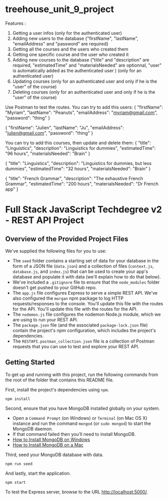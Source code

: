 # treehouse_unit_9_project

Features :
1. Getting a user infos (only for the authenticated user)
2. Adding new users to the database {"firstName", "lastName", "emailAddress" and "password" are required}
3. Getting all the courses and the users who created them
4. Getting one specific course and the user who created it
5. Adding new courses to the database ("title" and "description" are required, "estimatedTime" and "materialsNeeded" are optionnal, "user" is automatically added as the authenticated user ) (only for an authenticated user)
6. Updating courses (only for an authenticated user and only if he is the "user" of the course)
7. Deleting courses (only for an authenticated user and only if he is the "user" of the course)

Use Postman to test the routes.
You can try to add this users:
{
  "firstName": "Myriam",
  "lastName": "Peanuts",
  "emailAddress": "myriam@gmail.com",
  "password": "thing"
}

{
  "firstName": "Julien",
  "lastName": "Ju",
  "emailAddress": "julien@gmail.com",
  "password": "thing"
}


You can try to add this courses, then update and delete them:
{
  "title": "Linguistics",
  "description": "Linguistics for dummies",
  "estimatedTime": "96 hours",
  "materialsNeeded": "Brain"
}

{
  "title": "Linguistics",
  "description": "Linguistics for dummies, but less dummies",
  "estimatedTime": "32 hours",
  "materialsNeeded": "Brain"
}

{
  "title": "French Grammar",
  "description": "The exhaustive French Grammar",
  "estimatedTime": "200 hours",
  "materialsNeeded": "Dr French app"
}



# Full Stack JavaScript Techdegree v2 - REST API Project

## Overview of the Provided Project Files

We've supplied the following files for you to use:

* The `seed` folder contains a starting set of data for your database in the form of a JSON file (`data.json`) and a collection of files (`context.js`, `database.js`, and `index.js`) that can be used to create your app's database and populate it with data (we'll explain how to do that below).
* We've included a `.gitignore` file to ensure that the `node_modules` folder doesn't get pushed to your GitHub repo.
* The `app.js` file configures Express to serve a simple REST API. We've also configured the `morgan` npm package to log HTTP requests/responses to the console. You'll update this file with the routes for the API. You'll update this file with the routes for the API.
* The `nodemon.js` file configures the nodemon Node.js module, which we are using to run your REST API.
* The `package.json` file (and the associated `package-lock.json` file) contain the project's npm configuration, which includes the project's dependencies.
* The `RESTAPI.postman_collection.json` file is a collection of Postman requests that you can use to test and explore your REST API.

## Getting Started

To get up and running with this project, run the following commands from the root of the folder that contains this README file.

First, install the project's dependencies using `npm`.

```
npm install

```

Second, ensure that you have MongoDB installed globally on your system.

* Open a `Command Prompt` (on Windows) or `Terminal` (on Mac OS X) instance and run the command `mongod` (or `sudo mongod`) to start the MongoDB daemon.
* If that command failed then you’ll need to install MongoDB.
* [How to Install MongoDB on Windows](http://treehouse.github.io/installation-guides/windows/mongo-windows.html)
* [How to Install MongoDB on a Mac](http://treehouse.github.io/installation-guides/mac/mongo-mac.html)

Third, seed your MongoDB database with data.

```
npm run seed
```

And lastly, start the application.

```
npm start
```

To test the Express server, browse to the URL [http://localhost:5000/](http://localhost:5000/).
